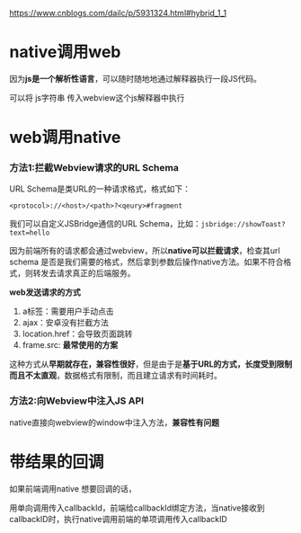https://www.cnblogs.com/dailc/p/5931324.html#hybrid_1_1





# native调用web

因为**js是一个解析性语言**，可以随时随地地通过解释器执行一段JS代码。

可以将 js字符串 传入webview这个js解释器中执行



# web调用native

### 方法1:拦截Webview请求的URL Schema

URL Schema是类URL的一种请求格式，格式如下：

```
<protocol>://<host>/<path>?<qeury>#fragment
```

我们可以自定义JSBridge通信的URL Schema，比如：`jsbridge://showToast?text=hello`

因为前端所有的请求都会通过webview，所以**native可以拦截请求**，检查其url schema 是否是我们需要的格式，然后拿到参数后操作native方法。如果不符合格式，则转发去请求真正的后端服务。

**web发送请求的方式**

1. a标签：需要用户手动点击
2. ajax：安卓没有拦截方法
3. location.href：会导致页面跳转
4. frame.src: **最常使用的方案**

这种方式从**早期就存在，兼容性很好**，但是由于是**基于URL的方式，长度受到限制而且不太直观**，数据格式有限制，而且建立请求有时间耗时。

### 方法2:向Webview中注入JS API

native直接向webview的window中注入方法，**兼容性有问题**



# 带结果的回调

如果前端调用native 想要回调的话，

用单向调用传入callbackId，前端给callbackId绑定方法，当native接收到callbackID时，执行native调用前端的单项调用传入callbackID
